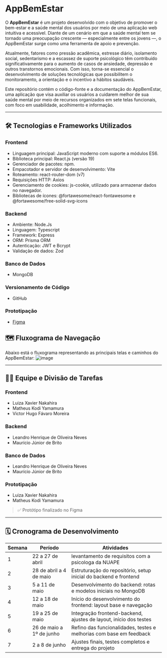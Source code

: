 # AppBemEstar

O **AppBemEstar** é um projeto desenvolvido com o objetivo de promover o bem-estar e a saúde mental dos usuários por meio de uma aplicação web intuitiva e acessível. Diante de um cenário em que a saúde mental tem se tornado uma preocupação crescente — especialmente entre os jovens —, o AppBemEstar surge como uma ferramenta de apoio e prevenção.

Atualmente, fatores como pressão acadêmica, estresse diário, isolamento social, sedentarismo e a escassez de suporte psicológico têm contribuído significativamente para o aumento de casos de ansiedade, depressão e outros transtornos emocionais. Com isso, torna-se essencial o desenvolvimento de soluções tecnológicas que possibilitem o monitoramento, a orientação e o incentivo a hábitos saudáveis.

Este repositório contém o código-fonte e a documentação do AppBemEstar, uma aplicação que visa auxiliar os usuários a cuidarem melhor de sua saúde mental por meio de recursos organizados em sete telas funcionais, com foco em usabilidade, acolhimento e informação.

---

## 🛠️ Tecnologias e Frameworks Utilizados

### Frontend
- Linguagem principal: JavaScript moderno com suporte a módulos ES6.
- Biblioteca principal: React.js (versão 19) 
- Gerenciador de pacotes: npm.
- Empacotador e servidor de desenvolvimento: Vite 
- Roteamento: react-router-dom (v7)
- Requisições HTTP: Axios
- Gerenciamento de cookies: js-cookie, utilizado para armazenar dados no navegador.
- Bibliotecas de ícones: @fortawesome/react-fontawesome e	@fortawesome/free-solid-svg-icons

### Backend
- Ambiente: Node.Js 
- Linguagem: Typescript 
- Framework: Express 
- ORM: Prisma ORM 
- Autenticação: JWT e Bcrypt 
- Validação de dados: Zod
  
### Banco de Dados
- MongoDB

### Versionamento de Código
- GitHub

### Prototipação
- [Figma](https://www.figma.com/design/vC5Nc7ZENr5TFGmUFfaokF/Certificadora-Espec%C3%ADfica?node-id=0-1&p=f&t=kHohjtcO5Gq49mtP-0)

## 🗺️ Fluxograma de Navegação

Abaixo está o fluxograma representando as principais telas e caminhos do AppBemEstar:
![image](https://github.com/user-attachments/assets/c854343d-5f87-477b-a177-b25aacfc2980)


---

## 👨‍💻 Equipe e Divisão de Tarefas

### Frontend
- Luiza Xavier Nakahira  
- Matheus Kodi Yamamura  
- Victor Hugo Fávaro Moreira

### Backend
- Leandro Henrique de Oliveira Neves  
- Maurício Júnior de Brito

### Banco de Dados
- Leandro Henrique de Oliveira Neves  
- Maurício Júnior de Brito

### Prototipação
- Luiza Xavier Nakahira  
- Matheus Kodi Yamamura  
> ✅ Protótipo finalizado no Figma

---

## 🗓️ Cronograma de Desenvolvimento

| Semana | Período               | Atividades                                                                 |
|--------|------------------------|----------------------------------------------------------------------------|
| 1      | 22 a 27 de abril       |  levantamento de requisitos com a psicologa da NUAPE                      | 
| 2      | 28 de abril a 4 de maio| Estruturação do repositório, setup inicial do backend e frontend          |
| 3      | 5 a 11 de maio         | Desenvolvimento do backend: rotas e modelos iniciais no MongoDB           |
| 4      | 12 a 18 de maio        | Início do desenvolvimento do frontend: layout base e navegação            |
| 5      | 19 a 25 de maio        | Integração frontend-backend, ajustes de layout, início dos testes         |
| 6      | 26 de maio a 1º de junho| Refino das funcionalidades, testes e melhorias com base em feedback      |
| 7      | 2 a 8 de junho         | Ajustes finais, testes completos e entrega do projeto                     |




